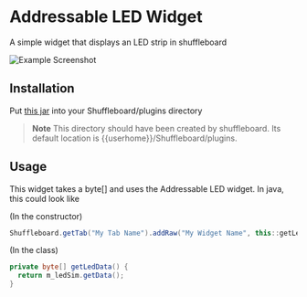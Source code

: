 # Addressable LED Widget

A simple widget that displays an LED strip in shuffleboard

![Example Screenshot](TODO)

## Installation

Put [this jar](TODO) into your Shuffleboard/plugins directory

> **Note**
> This directory should have been created by shuffleboard.
> Its default location is {{userhome}}/Shuffleboard/plugins.

## Usage

This widget takes a byte[] and uses the Addressable LED widget. In java, this
could look like

(In the constructor)

```java
Shuffleboard.getTab("My Tab Name").addRaw("My Widget Name", this::getLedData).withWidget("Addressable LED");
```

(In the class)

```java
private byte[] getLedData() {
  return m_ledSim.getData();
}
```
